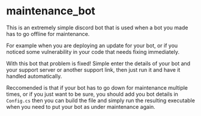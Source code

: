 # maintenance_bot

This is an extremely simple discord bot that is used when a bot you made has to go offline for maintenance.

For example when you are deploying an update for your bot, or if you noticed some vulnerability in your code that needs fixing immediately.

With this bot that problem is fixed! Simple enter the details of your bot and your support server or another support link,
then just run it and have it handled automatically.

Reccomended is that if your bot has to go down for maintenance multiple times, or if you just want to be sure, you should add you bot details
in `Config.cs` then you can build the file and simply run the resulting executable when you need to put your bot as under maintenance again.